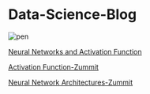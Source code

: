 # Data-Science-Blog
![pen](https://user-images.githubusercontent.com/66672932/115102086-74ccee00-9f66-11eb-8259-33923b2f913a.jpg)


[Neural Networks and Activation Function](https://www.analyticsvidhya.com/blog/2021/04/neural-networks-and-activation-function/)

[Activation Function-Zummit](http://zummitblogs.vcare24.in/activation-functions/)

[Neural Network Architectures-Zummit](http://zummitblogs.vcare24.in/neural-network-architectures/)

